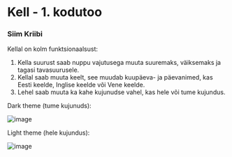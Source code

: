# Kell - 1. kodutoo
### Siim Kriibi

Kellal on kolm funktsionaalsust:
  1. Kella suurust saab nuppu vajutusega muuta suuremaks, väiksemaks ja tagasi tavasuurusele.
  2. Kellal saab muuta keelt, see muudab kuupäeva- ja päevanimed, kas Eesti keelde, Inglise keelde või Vene keelde.
  3. Lehel saab muuta ka kahe kujunudse vahel, kas hele või tume kujundus.

Dark theme (tume kujunuds):

![image](https://user-images.githubusercontent.com/90192374/156772191-1214d768-85aa-4b3a-9f29-5f95dbea04d3.png)


Light theme (hele kujundus):

![image](https://user-images.githubusercontent.com/90192374/156772239-dc3b7e94-6114-4813-bd4e-e7df8acb019a.png)
